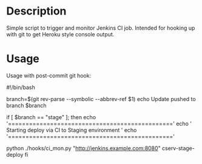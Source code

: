 Description
======
 Simple script to trigger and monitor Jenkins CI job. Intended for hooking up with git to get Heroku style console output.

Usage
======
 Usage with post-commit git hook:

 #!/bin/bash

 branch=$(git rev-parse --symbolic --abbrev-ref $1)
 echo Update pushed to branch $branch

 if [ $branch == "stage" ]; then
   echo '==============================================='
   echo ' Starting deploy via CI to Staging environment '
   echo '==============================================='

   python ./hooks/ci_mon.py "http://jenkins.example.com:8080" cserv-stage-deploy
 fi


